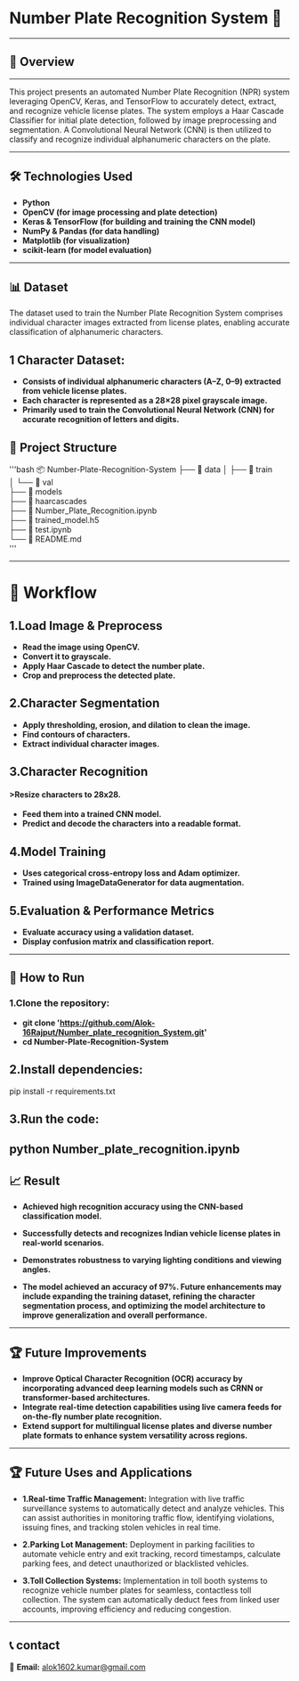 # Number Plate Recognition System 🚗
---
## 📌 Overview
---
 This project presents an automated Number Plate Recognition (NPR) system leveraging OpenCV, Keras, and TensorFlow to accurately detect, extract, and recognize vehicle license plates. The system employs a Haar Cascade Classifier for initial plate detection, followed by image preprocessing and segmentation. A Convolutional Neural Network (CNN) is then utilized to classify and recognize individual alphanumeric characters on the plate.
 
---
## 🛠 Technologies Used
- **Python**
- **OpenCV (for image processing and plate detection)**
- **Keras & TensorFlow (for building and training the CNN model)**
- **NumPy & Pandas (for data handling)**
- **Matplotlib (for visualization)**
- **scikit-learn (for model evaluation)**
---

## 📊 Dataset
The dataset used to train the Number Plate Recognition System comprises individual character images extracted from license plates, enabling accurate classification of alphanumeric characters.

## 1 Character Dataset:
- **Consists of individual alphanumeric characters (A–Z, 0–9) extracted from vehicle license plates.**
- **Each character is represented as a 28×28 pixel grayscale image.**
- **Primarily used to train the Convolutional Neural Network (CNN) for accurate recognition of letters and digits.**

## 📂 Project Structure
'''bash
📦 Number-Plate-Recognition-System
├── 📁 data
│   ├── 📁 train          
│   └── 📁 val            
├── 📁 models             
├── 📁 haarcascades       
├── 📄 Number_Plate_Recognition.ipynb   
├── 📄 trained_model.h5  
├── 📄 test.ipynb         
└── 📄 README.md           
'''

---
# 🔄 Workflow
## 1.Load Image & Preprocess

- **Read the image using OpenCV.**
- **Convert it to grayscale.**
- **Apply Haar Cascade to detect the number plate.**
- **Crop and preprocess the detected plate.**

## 2.Character Segmentation

- **Apply thresholding, erosion, and dilation to clean the image.**
- **Find contours of characters.**
- **Extract individual character images.**

## 3.Character Recognition

#### >Resize characters to 28x28.
- **Feed them into a trained CNN model.**
- **Predict and decode the characters into a readable format.**

## 4.Model Training

- **Uses categorical cross-entropy loss and Adam optimizer.**
- **Trained using ImageDataGenerator for data augmentation.**

## 5.Evaluation & Performance Metrics

- **Evaluate accuracy using a validation dataset.**
- **Display confusion matrix and classification report.**
---
## 🚀 How to Run

### 1.Clone the repository:

 - **git clone 'https://github.com/Alok-16Rajput/Number_plate_recognition_System.git'**
 - **cd Number-Plate-Recognition-System**



## 2.Install dependencies:

 pip install -r requirements.txt

## 3.Run the code:

python Number_plate_recognition.ipynb
---

## 📈 Result
- **Achieved high recognition accuracy using the CNN-based classification model.**
- **Successfully detects and recognizes Indian vehicle license plates in real-world scenarios.**
- **Demonstrates robustness to varying lighting conditions and viewing angles.**

- **The model achieved an accuracy of 97%. Future enhancements may include expanding the training dataset, refining the character segmentation process, and optimizing the model architecture to improve generalization and overall performance.**
---

## 🏆 Future Improvements
- **Improve Optical Character Recognition (OCR) accuracy by incorporating advanced deep learning models such as CRNN or transformer-based architectures.**
- **Integrate real-time detection capabilities using live camera feeds for on-the-fly number plate recognition.**
- **Extend support for multilingual license plates and diverse number plate formats to enhance system versatility across regions.**
---

## 🏆 Future Uses and Applications
-  **1.Real-time Traffic Management:** Integration with live traffic surveillance systems to automatically detect and analyze vehicles. This can assist authorities in monitoring traffic flow, identifying violations, issuing fines, and tracking stolen vehicles in real time.

- **2.Parking Lot Management:** Deployment in parking facilities to automate vehicle entry and exit tracking, record timestamps, calculate parking fees, and detect unauthorized or blacklisted vehicles.

- **3.Toll Collection Systems:** Implementation in toll booth systems to recognize vehicle number plates for seamless, contactless toll collection. The system can automatically deduct fees from linked user accounts, improving efficiency and reducing congestion.
---

## 📞 contact
📧 **Email:** alok1602.kumar@gmail.com


